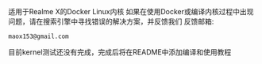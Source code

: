 适用于Realme X的Docker Linux内核
如果在使用Docker或编译内核过程中出现问题，请在搜索引擎中寻找错误的解决方案，并反馈我们
反馈邮箱:
```
maox153@gmail.com
```

目前kernel测试还没有完成，完成后将在README中添加编译和使用教程
